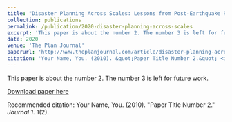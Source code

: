 ```yaml
---
title: "Disaster Planning Across Scales: Lessons from Post-Earthquake Rubble Management in Oaxaca, Mexico"
collection: publications
permalink: /publication/2020-disaster-planning-across-scales
excerpt: 'This paper is about the number 2. The number 3 is left for future work.'
date: 2020
venue: 'The Plan Journal'
paperurl: 'http://www.theplanjournal.com/article/disaster-planning-across-scales-lessons-post-earthquake-rubble-management-oaxaca-mexico'
citation: 'Your Name, You. (2010). &quot;Paper Title Number 2.&quot; <i>Journal 1</i>. 1(2).'
---
```

This paper is about the number 2. The number 3 is left for future work.

[Download paper here](http://academicpages.github.io/files/paper2.pdf)

Recommended citation: Your Name, You. (2010). "Paper Title Number 2." <i>Journal 1</i>. 1(2).
